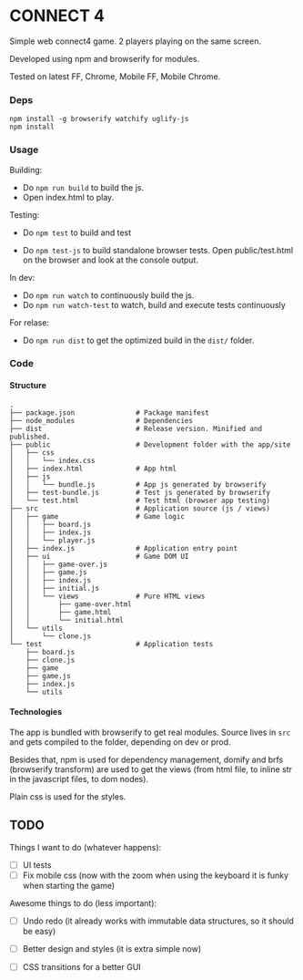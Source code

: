 
CONNECT 4
=========

Simple web connect4 game. 2 players playing on the same screen.

Developed using npm and browserify for modules.

Tested on latest FF, Chrome, Mobile FF, Mobile Chrome.

### Deps

```
npm install -g browserify watchify uglify-js
npm install
```

### Usage

Building:

* Do `npm run build` to build the js.
* Open index.html to play.

Testing:

* Do `npm test` to build and test

* Do `npm test-js` to build standalone browser tests. Open public/test.html on
  the browser and look at the console output.

In dev:

* Do `npm run watch` to continuously build the js.
* Do `npm run watch-test` to watch, build and execute tests continuously

For relase:

* Do `npm run dist` to get the optimized build in the `dist/` folder.

### Code

#### Structure

    .
    ├── package.json               # Package manifest
    ├── node_modules               # Dependencies
    ├── dist                       # Release version. Minified and published.
    ├── public                     # Development folder with the app/site
    │   ├── css
    │   │   └── index.css
    │   ├── index.html             # App html
    │   ├── js
    │   │   └── bundle.js          # App js generated by browserify
    │   ├── test-bundle.js         # Test js generated by browserify
    │   └── test.html              # Test html (browser app testing)
    ├── src                        # Application source (js / views)
    │   ├── game                   # Game logic
    │   │   ├── board.js
    │   │   ├── index.js
    │   │   └── player.js
    │   ├── index.js               # Application entry point
    │   ├── ui                     # Game DOM UI
    │   │   ├── game-over.js
    │   │   ├── game.js
    │   │   ├── index.js
    │   │   ├── initial.js
    │   │   └── views              # Pure HTML views
    │   │       ├── game-over.html
    │   │       ├── game.html
    │   │       └── initial.html
    │   └── utils
    │       └── clone.js
    └── test                       # Application tests
        ├── board.js
        ├── clone.js
        ├── game
        ├── game.js
        ├── index.js
        └── utils

#### Technologies

The app is bundled with browserify to get real modules. Source lives in `src`
and gets compiled to the folder, depending on dev or prod.

Besides that, npm is used for dependency management, domify and brfs
(browserify transform) are used to get the views (from html file, to inline str
in the javascript files, to dom nodes).

Plain css is used for the styles.

TODO
----

Things I want to do (whatever happens):
* [ ] UI tests
* [ ] Fix mobile css (now with the zoom when using the keyboard it is funky
  when starting the game)

Awesome things to do (less important):
* [ ] Undo redo (it already works with immutable data structures, so it should
  be easy)
* [ ] Better design and styles (it is extra simple now)
* [ ] CSS transitions for a better GUI

